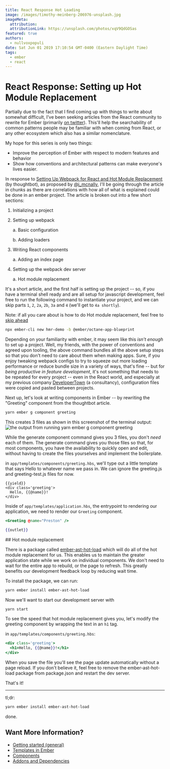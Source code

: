 ```yaml
---
title: React Response Hot Loading
image: /images/timothy-meinberg-206976-unsplash.jpg
imageMeta:
  attribution:
  attributionLink: https://unsplash.com/photos/xqV9QdGOSas
featured: true
authors:
  - nullvoxpopuli
date: Sat Jun 01 2019 17:10:54 GMT-0400 (Eastern Daylight Time)
tags:
  - ember
  - react
---
```


# React Response: Setting up Hot Module Replacement

Partially due to the fact that I find coming up with things to write about somewhat difficult, I've been seeking articles from the React community to rewrite for Ember (primarily [on twitter](https://twitter.com/nullvoxpopuli/status/1134602455088619521)). This'll help the searchability of common patterns people may be familiar with when coming from React, or any other ecosystem which also has a similar nomenclature.

My hope for this series is only two things:
 - Improve the perception of Ember with respect to modern features and behavior
 - Show how conventions and architectural patterns can make everyone's lives easier.


In response to [Setting Up Webpack for React and Hot Module Replacement](https://thoughtbot.com/blog/setting-up-webpack-for-react-and-hot-module-replacement) (by thoughtbot), as proposed by [@j_mcnally](https://twitter.com/j_mcnally/status/1134844414256386048), I'll be going through the article in chunks as there are correlations with how all of what is explained could be done in an ember project.
The article is broken out into a few short sections:

1. Initializing a project

2. Setting up webpack

    a. Basic configuration

    b. Adding loaders

 3. Writing React components

    a. Adding an index page

 4. Setting up the webpack dev server

    a. Hot module replacement

It's a short article, and the first half is setting up the project -- so, if you have a terminal shell ready and are all setup for javascript development, feel free to run the following command to instantiate your project, and we can skip parts `1`, `2`, `2a`, `2b`, `3a` and `4` (we'll get to `4a shortly`).

Note: if all you care about is how to do Hot module replacement, feel free to [skip ahead](#hmr)

```bash
npx ember-cli new hmr-demo -b @ember/octane-app-blueprint
```

Depending on your familiarity with ember, it may seem like this _isn't enough_ to set up a project. Well, my friends, with the power of conventions and agreed upon tooling, the above command bundles all the above setup steps so that you don't need to care about them when making apps.  Sure, if you enjoy tweaking webpack configs to try to squeeze out more loading performance or reduce bundle size in a variety of ways, that's fine -- but for _being productive in feature development_, it's not something that needs to be repeated for every project -- even in the React world, and especially at my previous company [DeveloperTown](http://developertown.com/) (a consultancy), configuration files were copied and pasted between projects.

Next up, let's look at writing components in Ember -- by rewriting the "Greeting" component from the thoughtbot article.

```bash
yarn ember g component greeting
```
This creates 3 files as shown in this screenshot of the terminal output:
![the output from running yarn ember g component greeting](/images/post-2019-06-generate-greeting-component.png)

While the generate component command gives you 3 files, you don't _need_ each of them. The generate command gives you those files so that, for most components, you have the availability to quickly open and edit, without having to create the files yourselves and implement the boilerplate.


in `app/templates/components/greeting.hbs`, we'll type out a little template that says Hello to whatever name we pass in. We can ignore the greeting.js and greeting-test.js files for now.

```handlebars{data-filename="app/templates/components/greeting.hbs" data-diff="-1,+2,+3,+4"}
{{yield}}
<div class='greeting'>
  Hello, {{@name}}!
</div>
```


Inside of `app/templates/application.hbs`, the entrypoint to rendering our application, we need to render our `Greeting` component.

```handlebars
<Greeting @name="Preston" />

{{outlet}}
```


<span id='hmr' />
## Hot module replacement

There is a package called [ember-ast-hot-load](https://github.com/lifeart/ember-ast-hot-load) which will do all of the hot module replacement for us. This enables us to maintain the greater application state while we work on individual components. We don't need to wait for the entire app to rebuild, or the page to refresh. This greatly benefits our development feedback loop by reducing wait time.

To install the package, we can run:

```bash
yarn ember install ember-ast-hot-load
```

Now we'll want to start our development server with

```bash
yarn start
```


To see the speed that hot module replacement gives you, let's modify the greeting component by wrapping the text in an `h1` tag.


in `app/templates/components/greeting.hbs`:
```handlebars
<div class='greeting'>
  <h1>Hello, {{@name}}!</h1>
</div>
```

When you save the file you'll see the page update automatically without a page reload. If you don't believe it, feel free to remove the ember-ast-hot-load package from package.json and restart the dev server.


That's it!

<hr />

tl;dr:

```bash
yarn ember install ember-ast-hot-load
```

done.

## Want More Information?
 - [Getting started (general)](https://guides.emberjs.com/release/getting-started/quick-start/)
 - [Templates in Ember](https://guides.emberjs.com/release/templates/handlebars-basics/)
 - [Components](https://guides.emberjs.com/release/components/defining-a-component/)
 - [Addons and Dependencies](https://guides.emberjs.com/release/addons-and-dependencies/managing-dependencies/)

